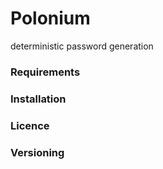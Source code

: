Polonium
========

deterministic password generation


### Requirements

### Installation

### Licence

### Versioning




